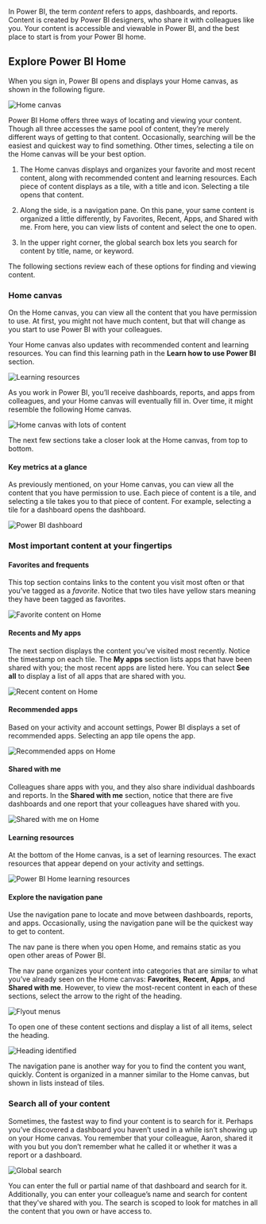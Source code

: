 In Power BI, the term *content* refers to apps, dashboards, and reports. Content is created by Power BI designers, who share it with colleagues like you. Your content is accessible and viewable in Power BI, and the best place to start is from your Power BI home.

## Explore Power BI Home 

When you sign in, Power BI opens and displays your Home canvas, as shown in the following figure.

![Home canvas](../media/1-2/power-bi-home2.png)

Power BI Home offers three ways of locating and viewing your content. Though all three accesses the same pool of content, they’re merely different ways of getting to that content. Occasionally, searching will be the easiest and quickest way to find something. Other times, selecting a tile on the Home canvas will be your best option.

1.  The Home canvas displays and organizes your favorite and most recent content, along with recommended content and learning resources. Each piece of content displays as a tile, with a title and icon. Selecting a tile opens that content.

2.  Along the side, is a navigation pane. On this pane, your same content is organized a little differently, by Favorites, Recent, Apps, and Shared with me. From here, you can view lists of content and select the one to open.

3.  In the upper right corner, the global search box lets you search for content by title, name, or keyword.

The following sections review each of these options for finding and viewing content.

### Home canvas

On the Home canvas, you can view all the content that you have permission to use. At first, you might not have much content, but that will change as you start to use Power BI with your colleagues.

Your Home canvas also updates with recommended content and learning resources. You can find this learning path in the **Learn how to use Power BI** section.

![Learning resources](../media/1-2/power-bi-home-new.png)

As you work in Power BI, you’ll receive dashboards, reports, and apps from colleagues, and your Home canvas will eventually fill in. Over time, it might resemble the following Home canvas.

![Home canvas with lots of content](../media/1-2/power-bi-home-page.png)

The next few sections take a closer look at the Home canvas, from top to bottom.

#### Key metrics at a glance

As previously mentioned, on your Home canvas, you can view all the content that you have permission to use. Each piece of content is a tile, and selecting a tile takes you to that piece of content. For example, selecting a tile for a dashboard opens the dashboard.

![Power BI dashboard](../media/1-2/power-bi-open-dash.gif)

### Most important content at your fingertips

#### Favorites and frequents

This top section contains links to the content you visit most often or that you’ve tagged as a *favorite*. Notice that two tiles have yellow stars meaning they have been tagged as favorites.

![Favorite content on Home](../media/1-2/power-bi-home-favs.png)

#### Recents and My apps

The next section displays the content you’ve visited most recently. Notice the timestamp on each tile. The **My apps** section lists apps that have been shared with you; the most recent apps are listed here. You can select **See all** to display a list of all apps that are shared with you.

![Recent content on Home](../media/1-2/power-bi-home-recent-apps.png)

#### Recommended apps

Based on your activity and account settings, Power BI displays a set of recommended apps. Selecting an app tile opens the app.

![Recommended apps on Home](../media/1-2/power-bi-home-recommended.png)

#### Shared with me

Colleagues share apps with you, and they also share individual dashboards and reports. In the **Shared with me** section, notice that there are five dashboards and one report that your colleagues have shared with you.

![Shared with me on Home](../media/1-2/power-bi-home-shared.png)

#### Learning resources

At the bottom of the Home canvas, is a set of learning resources. The exact resources that appear depend on your activity and settings. 

![Power BI Home learning resources](../media/1-2/power-bi-home-resources.png)


#### Explore the navigation pane

Use the navigation pane to locate and move between dashboards, reports, and apps. Occasionally, using the navigation pane will be the quickest way to get to content.

The nav pane is there when you open Home, and remains static as you open other areas of Power BI.

The nav pane organizes your content into categories that are similar to what you’ve already seen on the Home canvas: **Favorites**, **Recent**, **Apps**, and **Shared with me**. However, to view the most-recent content in each of these sections, select the arrow to the right of the heading.

![Flyout menus](../media/1-2/power-bi-left-nav-arrows.png)

To open one of these content sections and display a list of all items, select the heading.

![Heading identified](../media/1-2/power-bi-left-nav.png)

The navigation pane is another way for you to find the content you want, quickly. Content is organized in a manner similar to the Home canvas, but shown in lists instead of tiles.

### Search all of your content

Sometimes, the fastest way to find your content is to search for it. Perhaps you’ve discovered a dashboard you haven’t used in a while isn’t showing up on your Home canvas. You remember that your colleague, Aaron, shared it with you but you don’t remember what he called it or whether it was a report or a dashboard.

![Global search](../media/1-2/power-bi-search.png)

You can enter the full or partial name of that dashboard and search for it. Additionally, you can enter your colleague’s name and search for content that they've shared with you. The search is scoped to look for matches in all the content that you own or have access to.
